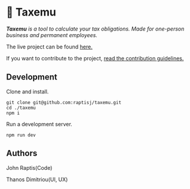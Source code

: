 # 🧮 Taxemu

_**Taxemu** is a tool to calculate your tax obligations. Made for one-person business and permanent employees._

The live project can be found [here.](https://www.taxemu.gr/)

If you want to contribute to the project, [read the contribution guidelines.](https://github.com/raptisj/taxemu/blob/main/CONTRIBUTING.md)

## Development

Clone and install.

```
git clone git@github.com:raptisj/taxemu.git
cd ./taxemu
npm i
```

Run a development server.

```
npm run dev
```

## Authors
John Raptis(Code)

Thanos Dimitriou(UI, UX)
